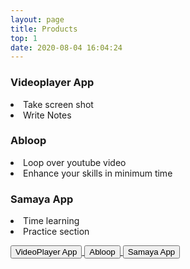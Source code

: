 ```yaml
---
layout: page
title: Products
top: 1
date: 2020-08-04 16:04:24
---
```


<div class="relative w-screen h-64 bg-gray-900 rounded-b-lg"> 
    
</div>
<div class ="absolute flex w-full mb-20 ml-64 -mt-40">
   <div class="z-10 w-1/5 px-6 py-12 text-center text-gray-400 bg-teal-900 border border-teal-700 rounded-lg shadow-xl hover:bg-teal-800" id="video-player">
      <h3 class="font-serif text-xl font-semibold">Videoplayer App</h3>
      <p class="w-2/3 mt-2 "> 
          <li class="font-sans text-sm text-gray-400 list-none ">Take screen shot</li> 
          <li class="font-sans text-sm text-gray-400 list-none">Write Notes</li>
      </p>
      <h3 class="mt-10 font-serif text-xl font-semibold">Abloop</h3>
      <p class="mt-2 "> 
          <li class="font-sans text-sm text-gray-400 list-none" >Loop over youtube video</li>
          <li class="font-sans text-sm text-gray-400 list-none">Enhance your skills in minimum time</li>
       </p>
       <h3 class="mt-10 font-serif text-xl font-semibold">Samaya App</h3>
       <p class="mt-2 "> 
          <li class="font-sans text-sm text-gray-400 list-none" >Time learning </li>
          <li class="font-sans list-none text-gray-400text-sm ">Practice section</li>
       </p>
   </div>
   <div class="w-1/3 mt-24">
       <div class="flex flex-col ml-20">
            <a href= ""  class="py-4 mb-6 text-center text-white bg-teal-900 rounded-lg shadow-lg hover:bg-teal-700">
               <button class="font-semibold text-center" >VideoPlayer App</button>
            </a>
            <a href=""  class="py-4 mb-6 text-center text-white bg-teal-900 rounded-lg shadow-lg hover:bg-teal-700">
               <button class="font-semibold text-center " >Abloop</button>
            </a>
            <a  href="" class="py-4 mb-6 text-center text-white bg-teal-900 rounded-lg shadow-lg hover:bg-teal-700">
               <button class="font-semibold text-center " >Samaya App</button>
            </a>
         </div>
   </div>
</div>


